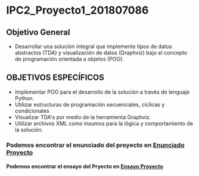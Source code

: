 # IPC2_Proyecto1_201807086
## Objetivo General
- Desarrollar una solución integral que implemente tipos de datos abstractos (TDA) y 
visualización de datos (Graphviz) bajo el concepto de programación orientada a objetos 
(POO).
## OBJETIVOS ESPECÍFICOS
- Implementar POO para el desarrollo de la solución a través de lenguaje Python.
- Utilizar estructuras de programación secuenciales, cíclicas y condicionales
- Visualizar TDA's por medio de la herramienta Graphviz.
- Utilizar archivos XML como insumos para la lógica y comportamiento de la solución.


### Podemos encontrar el enunciado del proyecto en [Enunciado Proyecto](Documentación/[IPC2]EnunciadoProyecto.pdf)

#### Podemos encontrar el ensayo del Pryecto en [Ensayo Proyecto](Documentación/Proyecto1_201807086.pdf)
